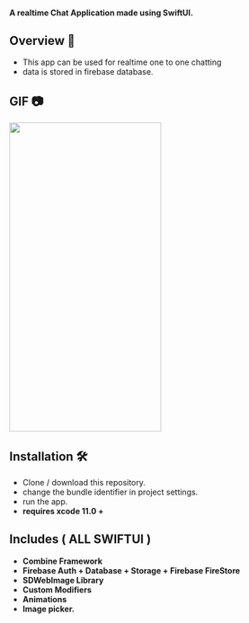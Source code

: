 #### A realtime Chat Application made using SwiftUI.

## Overview 💬
- This app can be used for realtime one to one chatting
- data is stored in firebase database.

## GIF  📷

 <img src="https://user-images.githubusercontent.com/59265478/201122903-70087487-577e-493d-8b06-2dab57bd9c9b.gif"
    width="270" height="550" />

 
 ## Installation 🛠
 - Clone / download this repository.
 - change the bundle identifier in project settings.
 - run the app.
 - <b> requires xcode 11.0 + <b>

 
## Includes ( ALL SWIFTUI )
- Combine Framework
- Firebase Auth + Database + Storage + Firebase FireStore
- SDWebImage Library
- Custom Modifiers
- Animations
- Image picker.
 
